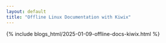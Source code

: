 ```yaml
---
layout: default
title: "Offline Linux Documentation with Kiwix"
---
```


{% include blogs_html/2025-01-09-offline-docs-kiwix.html %}
